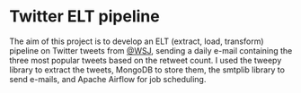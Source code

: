 # Twitter ELT pipeline

The aim of this project is to develop an ELT (extract, load, transform) pipeline on Twitter tweets from <a href = https://twitter.com/WSJ>@WSJ</a>, sending a daily e-mail containing the three most popular tweets based on the retweet count. I used the tweepy library to extract the tweets, MongoDB to store them, the smtplib library to send e-mails, and Apache Airflow for job scheduling. 
